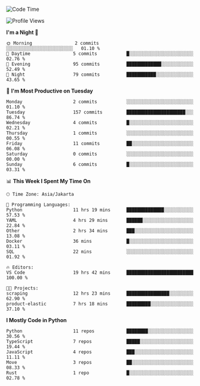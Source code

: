<!--START_SECTION:waka-->
![Code Time](http://img.shields.io/badge/Code%20Time-1%2C739%20hrs%2052%20mins-blue)

![Profile Views](http://img.shields.io/badge/Profile%20Views-0-blue)

**I'm a Night 🦉** 

```text
🌞 Morning                2 commits           ░░░░░░░░░░░░░░░░░░░░░░░░░   01.10 % 
🌆 Daytime                5 commits           █░░░░░░░░░░░░░░░░░░░░░░░░   02.76 % 
🌃 Evening                95 commits          █████████████░░░░░░░░░░░░   52.49 % 
🌙 Night                  79 commits          ███████████░░░░░░░░░░░░░░   43.65 % 
```
📅 **I'm Most Productive on Tuesday** 

```text
Monday                   2 commits           ░░░░░░░░░░░░░░░░░░░░░░░░░   01.10 % 
Tuesday                  157 commits         ██████████████████████░░░   86.74 % 
Wednesday                4 commits           █░░░░░░░░░░░░░░░░░░░░░░░░   02.21 % 
Thursday                 1 commits           ░░░░░░░░░░░░░░░░░░░░░░░░░   00.55 % 
Friday                   11 commits          ██░░░░░░░░░░░░░░░░░░░░░░░   06.08 % 
Saturday                 0 commits           ░░░░░░░░░░░░░░░░░░░░░░░░░   00.00 % 
Sunday                   6 commits           █░░░░░░░░░░░░░░░░░░░░░░░░   03.31 % 
```


📊 **This Week I Spent My Time On** 

```text
🕑︎ Time Zone: Asia/Jakarta

💬 Programming Languages: 
Python                   11 hrs 19 mins      ██████████████░░░░░░░░░░░   57.53 % 
YAML                     4 hrs 29 mins       ██████░░░░░░░░░░░░░░░░░░░   22.84 % 
Other                    2 hrs 34 mins       ███░░░░░░░░░░░░░░░░░░░░░░   13.08 % 
Docker                   36 mins             █░░░░░░░░░░░░░░░░░░░░░░░░   03.11 % 
SQL                      22 mins             ░░░░░░░░░░░░░░░░░░░░░░░░░   01.92 % 

🔥 Editors: 
VS Code                  19 hrs 42 mins      █████████████████████████   100.00 % 

🐱‍💻 Projects: 
scraping                 12 hrs 23 mins      ████████████████░░░░░░░░░   62.90 % 
product-elastic          7 hrs 18 mins       █████████░░░░░░░░░░░░░░░░   37.10 % 
```

**I Mostly Code in Python** 

```text
Python                   11 repos            ████████░░░░░░░░░░░░░░░░░   30.56 % 
TypeScript               7 repos             █████░░░░░░░░░░░░░░░░░░░░   19.44 % 
JavaScript               4 repos             ███░░░░░░░░░░░░░░░░░░░░░░   11.11 % 
Move                     3 repos             ██░░░░░░░░░░░░░░░░░░░░░░░   08.33 % 
Rust                     1 repo              █░░░░░░░░░░░░░░░░░░░░░░░░   02.78 % 
```




<!--END_SECTION:waka-->
